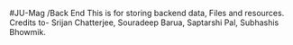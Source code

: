 #JU-Mag /Back End
This is for storing backend data, Files and resources.
Credits to-
Srijan Chatterjee, Souradeep Barua, Saptarshi Pal, Subhashis Bhowmik.
